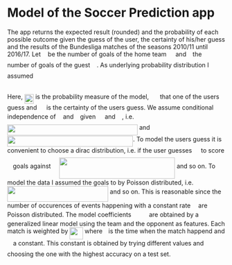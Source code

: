 # Model of the Soccer Prediction app
The app returns the expected result (rounded) and the probability of each possible outcome given the guess of the user, the certainty of his/her guess and the results of the Bundesliga matches of the seasons 2010/11 until 2016/17. Let <img src="https://rawgit.com/VincentStimper/Soccer-Prediction-Model/master/svgs/44bc9d542a92714cac84e01cbbb7fd61.svg?invert_in_darkmode" align=middle width=8.656725pt height=14.10255pt/> be the number of goals of the home team <img src="https://rawgit.com/VincentStimper/Soccer-Prediction-Model/master/svgs/7651ba0e8e29ee7537841a819041a172.svg?invert_in_darkmode" align=middle width=13.07658pt height=22.38192pt/> and <img src="https://rawgit.com/VincentStimper/Soccer-Prediction-Model/master/svgs/4bdc8d9bcfb35e1c9bfb51fc69687dfc.svg?invert_in_darkmode" align=middle width=7.0284885pt height=22.74591pt/> the number of goals of the guest <img src="https://rawgit.com/VincentStimper/Soccer-Prediction-Model/master/svgs/99fe4d8255dd7318412c8dbe107b71ce.svg?invert_in_darkmode" align=middle width=11.25465pt height=22.38192pt/>. As underlying probability distribution I assumed
<center><img src="https://rawgit.com/VincentStimper/Soccer-Prediction-Model/master/svgs/e8dad6a341f59f791a3f2907de136bc0.svg?invert_in_darkmode" align=middle width=413.81835pt height=16.376943pt/></center>
Here, <img src="https://rawgit.com/VincentStimper/Soccer-Prediction-Model/master/svgs/2ef64c697e99180e2608a32c50efab8d.svg?invert_in_darkmode" align=middle width=21.27312pt height=22.38192pt/> is the probability measure of the model, <img src="https://rawgit.com/VincentStimper/Soccer-Prediction-Model/master/svgs/6fc16cb6c5b0ef4d46f024b56abfab6a.svg?invert_in_darkmode" align=middle width=17.7474pt height=22.38192pt/> that one of the users guess and <img src="https://rawgit.com/VincentStimper/Soccer-Prediction-Model/master/svgs/b96b689f8337de769135aa4f07d55c50.svg?invert_in_darkmode" align=middle width=14.06262pt height=14.10255pt/> is the certainty of the users guess. We assume conditional independence of <img src="https://rawgit.com/VincentStimper/Soccer-Prediction-Model/master/svgs/44bc9d542a92714cac84e01cbbb7fd61.svg?invert_in_darkmode" align=middle width=8.656725pt height=14.10255pt/> and <img src="https://rawgit.com/VincentStimper/Soccer-Prediction-Model/master/svgs/4bdc8d9bcfb35e1c9bfb51fc69687dfc.svg?invert_in_darkmode" align=middle width=7.0284885pt height=22.74591pt/> given <img src="https://rawgit.com/VincentStimper/Soccer-Prediction-Model/master/svgs/7651ba0e8e29ee7537841a819041a172.svg?invert_in_darkmode" align=middle width=13.07658pt height=22.38192pt/> and <img src="https://rawgit.com/VincentStimper/Soccer-Prediction-Model/master/svgs/99fe4d8255dd7318412c8dbe107b71ce.svg?invert_in_darkmode" align=middle width=11.25465pt height=22.38192pt/>, i.e. <img src="https://rawgit.com/VincentStimper/Soccer-Prediction-Model/master/svgs/b76a9062c98dc8c1d58bc9c55479b743.svg?invert_in_darkmode" align=middle width=301.057845pt height=24.56553pt/> and <img src="https://rawgit.com/VincentStimper/Soccer-Prediction-Model/master/svgs/95676fad9e478ec31ff5126c60c4842b.svg?invert_in_darkmode" align=middle width=290.440095pt height=24.56553pt/>.
To model the users guess it is convenient to choose a dirac distribution, i.e. if the user guesses <img src="https://rawgit.com/VincentStimper/Soccer-Prediction-Model/master/svgs/7651ba0e8e29ee7537841a819041a172.svg?invert_in_darkmode" align=middle width=13.07658pt height=22.38192pt/> to score <img src="https://rawgit.com/VincentStimper/Soccer-Prediction-Model/master/svgs/63bb9849783d01d91403bc9a5fea12a2.svg?invert_in_darkmode" align=middle width=9.041505pt height=22.74591pt/> goals against <img src="https://rawgit.com/VincentStimper/Soccer-Prediction-Model/master/svgs/99fe4d8255dd7318412c8dbe107b71ce.svg?invert_in_darkmode" align=middle width=11.25465pt height=22.38192pt/>
<img src="https://rawgit.com/VincentStimper/Soccer-Prediction-Model/master/svgs/59f9bae98a258c5e7938a2dcfa0b25ab.svg?invert_in_darkmode" align=middle width=267.7059pt height=49.13139pt/>
and so on.
To model the data I assumed the goals to by Poisson distributed, i.e.
<img src="https://rawgit.com/VincentStimper/Soccer-Prediction-Model/master/svgs/a66117b55d94e2b70833d74f9a33b1db.svg?invert_in_darkmode" align=middle width=233.18625pt height=35.353065pt/>
and so on. This is reasonable since the number of occurences of events happening with a constant rate <img src="https://rawgit.com/VincentStimper/Soccer-Prediction-Model/master/svgs/07617f9d8fe48b4a7b3f523d6730eef0.svg?invert_in_darkmode" align=middle width=9.86799pt height=14.10255pt/> are Poisson distributed. The model coefficients <img src="https://rawgit.com/VincentStimper/Soccer-Prediction-Model/master/svgs/295a6a5911d5b6e9997be384a7ff05e4.svg?invert_in_darkmode" align=middle width=33.195195pt height=14.10255pt/> are obtained by a generalized linear model using the team and the opponent as features. Each match is weighted by <img src="https://rawgit.com/VincentStimper/Soccer-Prediction-Model/master/svgs/f3598c9e1381cc2ddc5c41650074edf7.svg?invert_in_darkmode" align=middle width=30.57615pt height=27.85299pt/> where <img src="https://rawgit.com/VincentStimper/Soccer-Prediction-Model/master/svgs/4f4f4e395762a3af4575de74c019ebb5.svg?invert_in_darkmode" align=middle width=5.913963pt height=20.1465pt/> is the time when the match happend and <img src="https://rawgit.com/VincentStimper/Soccer-Prediction-Model/master/svgs/fd8be73b54f5436a5cd2e73ba9b6bfa9.svg?invert_in_darkmode" align=middle width=9.553335pt height=22.74591pt/> a constant. This constant is obtained by trying different values and choosing the one with the highest accuracy on a test set.
